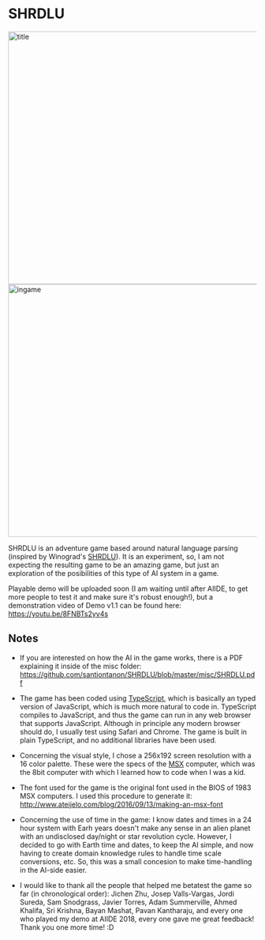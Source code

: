 # SHRDLU

<img src="https://github.com/santiontanon/SHRDLU/blob/master/misc/SHRDLU-ss1.png?raw=true" alt="title" width="512"/> 

<img src="https://github.com/santiontanon/SHRDLU/blob/master/misc/SHRDLU-ss2.png?raw=true" alt="ingame" width="512"/> 

SHRDLU is an adventure game based around natural language parsing (inspired by Winograd's <a href="https://en.wikipedia.org/wiki/SHRDLU">SHRDLU</a>). It is an experiment, so, I am not expecting the resulting game to be an amazing game, but just an exploration of the posibilities of this type of AI system in a game.

Playable demo will be uploaded soon (I am waiting until after AIIDE, to get more people to test it and make sure it's robust enough!), but a demonstration video of Demo v1.1 can be found here: https://youtu.be/8FNBTs2yv4s


## Notes

- If you are interested on how the AI in the game works, there is a PDF explaining it inside of the misc folder: https://github.com/santiontanon/SHRDLU/blob/master/misc/SHRDLU.pdf

- The game has been coded using <a href="http://www.typescriptlang.org">TypeScript</a>, which is basically an typed version of JavaScript, which is much more natural to code in. TypeScript compiles to JavaScript, and thus the game can run in any web browser that supports JavaScript. Although in principle any modern browser should do, I usually test using Safari and Chrome. The game is built in plain TypeScript, and no additional libraries have been used. 

- Concerning the visual style, I chose a 256x192 screen resolution with a 16 color palette. These were the specs of the <a href="https://en.wikipedia.org/wiki/MSX">MSX</a> computer, which was the 8bit computer with which I learned how to code when I was a kid.

- The font used for the game is the original font used in the BIOS of 1983 MSX computers. I used this procedure to generate it: http://www.ateijelo.com/blog/2016/09/13/making-an-msx-font

- Concerning the use of time in the game: I know dates and times in a 24 hour system with Earh years doesn't make any sense in an alien planet with an undisclosed day/night or star revolution cycle. However, I decided to go with Earth time and dates, to keep the AI simple, and now having to create domain knowledge rules to handle time scale conversions, etc. So, this was a small concesion to make time-handling in the AI-side easier.

- I would like to thank all the people that helped me betatest the game so far (in chronological order): Jichen Zhu, Josep Valls-Vargas, Jordi Sureda, Sam Snodgrass, Javier Torres, Adam Summerville, Ahmed Khalifa, Sri Krishna, Bayan Mashat, Pavan Kantharaju, and every one who played my demo at AIIDE 2018, every one gave me great feedback! Thank you one more time! :D
	
